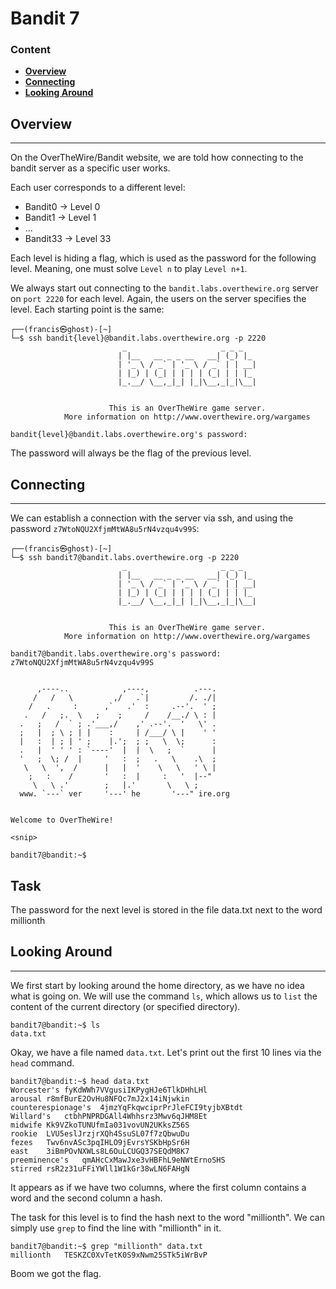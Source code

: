 # Bandit 7

### Content
- **[Overview](#Overview)**
- **[Connecting](#Connecting)**
- **[Looking Around](#Looking-Around)**


## Overview

-----------------
On the OverTheWire/Bandit website, we are told how connecting to the bandit server as a specific user works.

Each user corresponds to a different level:
- Bandit0 -> Level 0
- Bandit1 -> Level 1
- ...
- Bandit33 -> Level 33

Each level is hiding a flag, which is used as the password for the following level. Meaning, one must solve `Level n` to play `Level n+1`.

We always start out connecting to the `bandit.labs.overthewire.org` server on `port 2220` for each level.
Again, the users on the server specifies the level. Each starting point is the same:

``` commandline
┌──(francis㉿ghost)-[~]
└─$ ssh bandit{level}@bandit.labs.overthewire.org -p 2220
                         _                     _ _ _   
                        | |__   __ _ _ __   __| (_) |_ 
                        | '_ \ / _` | '_ \ / _` | | __|
                        | |_) | (_| | | | | (_| | | |_ 
                        |_.__/ \__,_|_| |_|\__,_|_|\__|
                                                       

                      This is an OverTheWire game server. 
            More information on http://www.overthewire.org/wargames

bandit{level}@bandit.labs.overthewire.org's password: 
```

The password will always be the flag of the previous level.


## Connecting

--------------

We can establish a connection with the server via ssh, and using the password `z7WtoNQU2XfjmMtWA8u5rN4vzqu4v99S`:

``` commandline
┌──(francis㉿ghost)-[~]
└─$ ssh bandit7@bandit.labs.overthewire.org -p 2220
                         _                     _ _ _   
                        | |__   __ _ _ __   __| (_) |_ 
                        | '_ \ / _` | '_ \ / _` | | __|
                        | |_) | (_| | | | | (_| | | |_ 
                        |_.__/ \__,_|_| |_|\__,_|_|\__|
                                                       

                      This is an OverTheWire game server. 
            More information on http://www.overthewire.org/wargames

bandit7@bandit.labs.overthewire.org's password: z7WtoNQU2XfjmMtWA8u5rN4vzqu4v99S


      ,----..            ,----,          .---.
     /   /   \         ,/   .`|         /. ./|
    /   .     :      ,`   .'  :     .--'.  ' ;
   .   /   ;.  \   ;    ;     /    /__./ \ : |
  .   ;   /  ` ; .'___,/    ,' .--'.  '   \' .
  ;   |  ; \ ; | |    :     | /___/ \ |    ' '
  |   :  | ; | ' ;    |.';  ; ;   \  \;      :
  .   |  ' ' ' : `----'  |  |  \   ;  `      |
  '   ;  \; /  |     '   :  ;   .   \    .\  ;
   \   \  ',  /      |   |  '    \   \   ' \ |
    ;   :    /       '   :  |     :   '  |--"
     \   \ .'        ;   |.'       \   \ ;
  www. `---` ver     '---' he       '---" ire.org


Welcome to OverTheWire!

<snip>

bandit7@bandit:~$ 
```

## Task


The password for the next level is stored in the file data.txt next to the word millionth


## Looking Around

--------------
We first start by looking around the home directory, as we have no idea what is going on. We will use the command `ls`,
which allows us to `list` the content of the current directory (or specified directory).

``` commandline
bandit7@bandit:~$ ls
data.txt
```

Okay, we have a file named `data.txt`. Let's print out the first 10 lines via the `head` command.

``` commandline
bandit7@bandit:~$ head data.txt
Worcester's	fyKdWWh7VVgusiIKPygHJe6TlkDHhLHl
arousal	r8mfBurE2OvHu8NFQc7mJ2x14iNjwkin
counterespionage's	4jmzYqFkqwciprPrJleFCI9tyjbXBtdt
Willard's	ctbhPNPRDGAll4Whhsrz3Mwv6qJHM8Et
midwife	Kk9VZkoTUNUfmIa031vovUN2UKksZ56S
rookie	LVU5eslJrzjrXQh4SsuSL07f7zQbwuDu
fezes	Twv6nvASc3pqIHLO9jEvrsYSKbHpSr6H
east	3iBmPOvNXWLs8L6OuLCUGQ37SEQdM8K7
preeminence's	qmAHcCxMawJxe3vHBFhL9eNWtErnoSHS
stirred	rsR2z31uFFiYWll1W1kGr38wLN6FAHgN
```

It appears as if we have two columns, where the first column contains a word and the second column a hash.

The task for this level is to find the hash next to the word "millionth". We can simply use `grep` to find
the line with "millionth" in it.

``` commandline
bandit7@bandit:~$ grep "millionth" data.txt
millionth	TESKZC0XvTetK0S9xNwm25STk5iWrBvP
```

Boom we got the flag.

